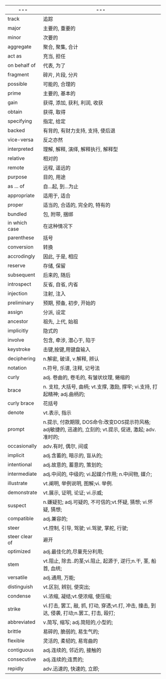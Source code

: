 --- | ---
--- | ---
track | 追踪
major | 主要的, 重要的
minor | 次要的
aggregate | 聚合, 聚集, 合计
act as | 充当, 担任
on behalf of | 代表, 为了
fragment | 碎片, 片段, 分片
possible | 可能的, 合理的
prime | 主要的, 基本的
gain | 获得, 添加, 获利, 利润, 收获
obtain | 获得, 取得
specifying | 指定, 给定
backed | 有背的, 有财力支持, 支持, 使后退
vice-versa | 反之亦然
interpreted | 理解, 解释, 演绎, 解释执行, 解释型
relative | 相对的
remote | 远程, 遥远的
purpose | 目的, 用途
as ... of | 自...起, 到...为止
appropriate | 适用于, 适合
proper | 适当的, 合适的, 完全的, 特有的
bundled | 包, 附带, 捆绑
in which case | 在这种情况下
parenthese | 括号
conversion | 转换
accrodingly | 因此, 于是, 相应
reserve | 存储, 保留
subsequent | 后来的, 随后
introspect | 反省, 自省, 内省
injection | 注射, 注入
preliminary | 预期, 预备, 初步, 开始的
assign | 分派, 设定
ancestor | 祖先, 上代, 始祖
implicitly | 隐式的
involve | 包含, 牵涉, 潜心于, 陷于
keystroke | 击键,按键,用键盘输入
deciphering | n.解密, 破译, v.解释, 辨认
notation | n.符号, 乐谱, 注释, 记号法
curly | adj. 卷曲的, 卷毛的, 有皱状纹理, 蜷缩的
brace | n. 支柱, 大括号, 曲柄; vt.支撑, 激励, 撑牢; vi.支持, 打起精神; adj.曲柄的;
curly brace | 花括号
denote | vt.表示, 指示
prompt | n.提示, 付款期限, DOS命令:改变DOS提示符风格; adj敏捷的, 迅速的, 立刻的; vt.提示, 促进, 激起; adv.准时的;
occasionally | adv.有时, 偶尔, 间或
implicit | adj.含蓄的, 暗示的, 盲从的;
intentional | adj.故意的, 蓄意的, 策划的;
intermediate | adj.中间的, 中级的; vi.起媒介作用; n.中间物, 媒介;
illustrate | vt.阐明, 举例说明, 图解;vi. 举例.
demonstrate | vt.展示, 证明, 论证; vi.示威;
suspect | n.嫌疑犯; adj.可疑的, 不可信的;vt.怀疑, 猜想; vi.怀疑, 猜想;
compatible | adj.兼容的;
steer | vt.控制, 引导, 驾驶; vi.驾驶, 掌舵, 行驶;
steer clear of | 避开
optimized | adj.最佳化的,尽量充分利用;
stem | vt.阻止, 除去..的茎;vi.阻止, 起源于, 逆行;n.干, 茎, 船首, 血统;
versatile | adj.通用, 万能;
distinguish | vt.区别, 辨别, 使突出;
condense | vi.浓缩, 凝结;vt.使浓缩, 使压缩;
strike | vi.打击, 罢工, 敲, 抓, 打动, 穿透;vt.打, 冲击, 撞击, 到达, 侵袭, 打动;n.罢工, 打击, 殴打;
abbreviated | v.简写, 缩写; adj.简短的,小型的;
brittle | 易碎的, 脆弱的, 易生气的;
flexible | 灵活的, 柔韧的, 易弯曲的
contiguous | adj.连续的, 邻近的, 接触的
consecutive | adj.连续的;连贯的;
repidly | adv.迅速的, 快速的, 立即;

